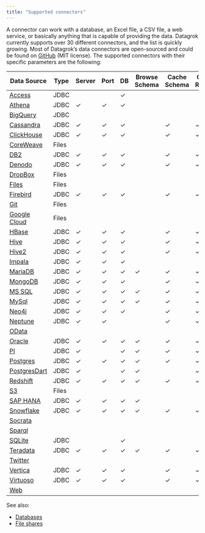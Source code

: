 ```yaml
---
title: "Supported connectors"
---
```



A connector can work with a database, an Excel file, a CSV file, a web service,
or basically anything that is capable of providing the data. Datagrok currently
supports over 30 different connectors, and the list is quickly growing. Most of
Datagrok’s data connectors are open-sourced and could be found on
[GitHub](https://github.com/datagrok-ai/public/tree/master/connectors) (MIT
license). The supported connectors with their specific parameters are the
following:

| Data Source                                         | Type | Server | Port | DB  | Browse Schema | Cache Schema | Cache Results | SSL | Connection String | Login | Password | Other Parameters |
|-----------------------------------------------------|--------|--------|------|-----|--------------|---------------|-----|-------------------|-------|----------|---------------------------------------------------------------------------|-----|
| [Access](./access.md) | JDBC | | | ✓ | | | | | ✓  | ✓  | ✓  | |
| [Athena](./athena.md) | JDBC | ✓ | ✓ | ✓ | | | | | ✓ | | | [See the list](./athena.md) |
| [BigQuery](./bigquery.md) | JDBC | | | | | | | | ✓ | ✓ | ✓ | [See the list](./bigquery.md#connection-parameters)    |
| [Cassandra](./cassandra.md) | JDBC | ✓ | ✓ | ✓ | | ✓ | ✓ | ✓ | ✓ | ✓ | ✓ | |
| [ClickHouse](./clickhouse.md) | JDBC | ✓ | ✓ | ✓ | | ✓ | ✓ | ✓ | ✓ | ✓ | ✓ | |
|[CoreWeave](./coreweave.md) | Files | | | | | | | | | | | [See the list](./coreweave.md#connection-parameters) |
| [DB2](./db2.md) | JDBC | ✓ | ✓ | ✓ | | ✓ | ✓ | ✓ | ✓ | ✓ | ✓ | |
| [Denodo](./denodo.md) | JDBC  | ✓ | ✓ | ✓ | | ✓ | ✓ | ✓ | ✓ | ✓ | ✓ | |
| [DropBox](./dropbox.md) | Files | | | | | | | | | | ✓ | [See the list](./dropbox.md#connection-parameters) |
| [Files](./files.md) | Files | | | | | | | | | ✓ | ✓ | [See the list](./files.md#connection-parameters) |
| [Firebird](./firebird.md) | JDBC  | ✓ | ✓ | ✓ | | ✓ | ✓ | | ✓ | ✓ | ✓ | |
| [Git](./git.md) | Files | | | | | | | | | | | [See the list](./git.md#connection-parameters) |
| [Google Cloud](./googlecloud.md) | Files | | | | | | | | | | | [See the list](./googlecloud.md#connection-parameters) |
| [HBase](./hbase.md) | JDBC | ✓ | ✓ | ✓ | | ✓ | ✓ | ✓ | ✓ | ✓ | ✓ | |
| [Hive](./hive.md) | JDBC | ✓ | ✓ | ✓ | | ✓ | ✓ | ✓ | ✓ | ✓ | ✓ | |
| [Hive2](./hive2.md) | JDBC  | ✓ | ✓ | ✓ | | ✓ | ✓ | ✓ | ✓ | ✓ | ✓ | |
| [Impala](./impala.md) | JDBC | ✓ | ✓ | ✓ | | | | | ✓ | ✓ | ✓ | [See the list](./impala.md#connection-parameters) |
| [MariaDB](./mariadb.md) | JDBC | ✓ | ✓ | ✓ | ✓ |✓ | ✓ | ✓ | ✓ | ✓ | ✓ | |
| [MongoDB](./mongodb.md) | JDBC  | ✓ | ✓ | ✓ | | ✓ | ✓ | | ✓ | ✓ | ✓ ||
| [MS SQL](./mssql.md)| JDBC  | ✓      | ✓    | ✓   |  ✓    | ✓            | ✓             | ✓   | ✓                 | ✓     | ✓        ||
| [MySql](./mysql.md)              | JDBC  | ✓      | ✓    | ✓   |  ✓    | ✓            | ✓             | ✓   | ✓                 | ✓     | ✓        |                                                                           |
| [Neo4j](./neo4j.md)              | JDBC  | ✓      | ✓    | ✓   |     | ✓            | ✓             | ✓   | ✓                 | ✓     | ✓        |                                                                           |
| [Neptune](./neptune.md)      | JDBC  | ✓      | ✓    |    |     | ✓            | ✓             |    | ✓                 |      |         |                                       [See the list](./neptune.md#connection-parameters) |
| [OData](./odata.md)              |       |        |      |     |     |              |               |     |                   |       |          | [See the list](./odata.md#connection-parameters)       |
| [Oracle](./oracle.md)            | JDBC  | ✓      | ✓    | ✓   |   ✓    |✓            | ✓             | ✓   | ✓                 | ✓     | ✓        |                                                                           |
| [PI](./pi.md)                   | JDBC  | ✓       |      | ✓    | ✓    | ✓             | ✓               |     |  ✓                 |    ✓   | ✓         |    [See the list](./pi.md#connection-parameters)       |
| [Postgres](./postgres.md)        | JDBC  | ✓      | ✓    | ✓   |  ✓     | ✓            | ✓             | ✓   | ✓                 | ✓     | ✓        |                                                                           |
| [PostgresDart](./postgres.md)      | JDBC  | ✓      |      | ✓   |  ✓    |              | ✓             | ✓   |                   | ✓     | ✓        |                                                                           |
| [Redshift](./redshift.md)        | JDBC  | ✓      | ✓    | ✓   | ✓    | ✓            | ✓             | ✓   | ✓                 | ✓     | ✓        |                                                                           |
| [S3](./s3.md)                    | Files  |        |      |     |     |              |               |     |                   |       |          | [See the list](./s3.md#connection-parameters)          |
| [SAP HANA](./sap-hana.md)                    | JDBC  |    ✓    |   ✓   |  ✓   | ✓    |              |               |     |                   |   ✓    |  ✓        | [See the list](./sap-hana.md#connection-parameters)          |
| [Snowflake](./snowflake.md)      | JDBC  | ✓      | ✓    | ✓   | ✓    | ✓            | ✓             | ✓   | ✓                 | ✓     | ✓        |                                                                           |
| [Socrata](./socrata.md)          |       |        |      |     |     |              |               |     |                   |       |          | [See the list](./socrata.md#connection-parameters)     |
| [Sparql](./sparql.md)            |       |        |      |     |     |              |               |     |                   |       |          | [See the list](./sparql.md#connection-parameters)      |
| [SQLite](./sqlite.md)            | JDBC  |        |      | ✓   |     |              |               |     | ✓                 | ✓     | ✓        |                                                                           |
| [Teradata](./teradata.md)        | JDBC  | ✓      | ✓    | ✓   |  ✓   | ✓            | ✓             | ✓   | ✓                 | ✓     | ✓        |                                                                           |
| [Twitter](./twitter.md)          |       |        |      |     |     |              |               |     |                   |       |          | [See the list](./twitter.md#connection-parameters)     |
| [Vertica](./vertica.md)          | JDBC  | ✓      | ✓    | ✓   |      |✓            | ✓             | ✓   | ✓                 | ✓     | ✓        |                                                                           |
| [Virtuoso](./virtuoso.md)        | JDBC  | ✓      | ✓    | ✓   |     | ✓            | ✓             | ✓   | ✓                 | ✓     | ✓        |                                                                           |
| [Web](./web.md)                  |       |        |      |     |     |              |               |     |                   |       |          | [See the list](./web.md#connection-parameters)         |

See also:

* [Databases](../databases.mdx)
* [File shares](../file-shares.mdx)
